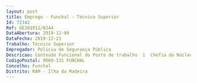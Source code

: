 ```yaml
--- 
layout: post
title: Emprego - Funchal - Técnico Superior
Id: 72342
Ref: OE201912/0244
DataAbertura: 2019-12-09
DataFecho: 2019-12-23
Trabalho: Técnico Superior
Empregador: Polícia de Segurança Pública
Descricao: Conteúdo Funcional do Posto de trabalho  1  Chefia do Núcleo de Formação do Comando Regional da Madeira.2  Coordenar a formação, gerir e coordenar todas as etapas do ciclo de formação, nomeadamente, planeamento, programação, organização, acompanhamento, avaliação e controlo.3  Gerir e manter atualizada a bolsa de formadores.4  Manter a ligação técnica com o Departamento de Formação da Direção Nacional da PSP.5  Efetuar o levantamento das necessidades de formação do Comando, tendo em conta os objetivos de modernização administrativa e as necessidades dos diversos serviços e subunidades 6  Outras Funções de natureza técnica e administrativa nos serviços do Comando Regional, compatíveis com a categoria e que que sejam superiormente determinadas.7  Instalação e desenvolvimento do Gabinete da Qualidade no CRM, em alinhamento com a estratégia em vigor na Polícia de Segurança Pública, de modo a dar continuidade à implementação do projeto da Qualidade em toda a orgânica do Comando Regional da Madeira.
CodigoPostal: 9060-131 FUNCHAL
Concelho: Funchal
Distrito: RAM - Ilha da Madeira
--- 
```

